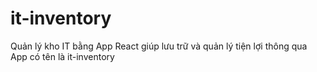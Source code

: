 # it-inventory
Quản lý kho IT bằng App React giúp lưu trữ và quản lý tiện lợi thông qua App có tên là it-inventory
